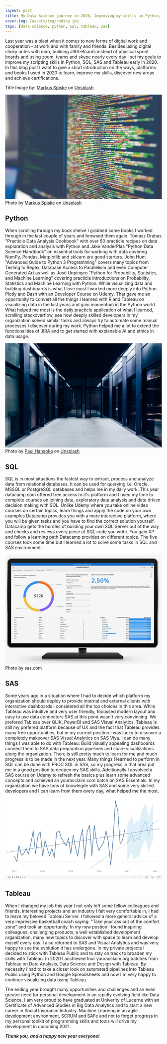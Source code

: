 ```yaml
---
layout: post
title: My Data Science journey in 2020. Improving my skills in Python, SQL, SAS and Tableau
cover-img: /assets/img/coding.jpg
tags: [data science, python, sql, tableau, sas]
---
```


Last year was a blast when it comes to new forms of digital work and cooperation - at work and with family and friends. 
Besides using digital sticky notes with miro, building JIRA-Boards instead of physical sprint boards and using zoom, teams and skype nearly every day I set my goals to improve my scripting skills in Python, SQL, SAS and Tableau early in 2020. In this blog post I want to give a short introduction on the ways, platforms and books I used in 2020 to learn, improve my skills, discover new areas and achieve certifications.

Title Image by: <span><a href="https://unsplash.com/@markusspiske?utm_source=unsplash&amp;utm_medium=referral&amp;utm_content=creditCopyText">Markus Spiske</a> on <a href="https://unsplash.com/s/photos/database?utm_source=unsplash&amp;utm_medium=referral&amp;utm_content=creditCopyText">Unsplash</a></span>

![sql](/assets/img/python.jpg)
<span>Photo by <a href="https://unsplash.com/@markusspiske?utm_source=unsplash&amp;utm_medium=referral&amp;utm_content=creditCopyText">Markus Spiske</a> on <a href="https://unsplash.com/s/photos/hack?utm_source=unsplash&amp;utm_medium=referral&amp;utm_content=creditCopyText">Unsplash</a></span>

## Python

When scrolling through my book shelve I grabbed some books I worked through in the last couple of years and browsed them again. Tomasz Drabas "Practicle Data Analysis Cookbook" with over 60 practicle recipes on data exploration and analysis with Python and Jake VanderPlas "Python Data Science Handbook" on essential tools for working with data covering NumPy, Pandas, Matplotlib and sklearn are good starters. John Hunt "Advanced Guide to Python 3 Programming" covers many topics from Testing to Regex, Database Access to Parallelism and even Computer Generated Art as well as José Unpingco "Python for Probability, Statistics, and Machine Learning" covering  practicle introductions on Probability, Statistics and Machine Learning with Python. 
While visualizing data and building dashboards is what I love most I worked more deeply into Python Plotly and Dash with an Developer Course on Udemy. That gave me an opportunity to convert all the things I learned with R and Tableau on visualizing data in the last years and gain momentum in the Python world.
What helped me most is the daily practicle application of what I learned, scrolling stackoverflow, see how deeply skilled developers in my organization solved similar tasks and always try to automate some manual processes I discover during my work. Python helped me a lot to extend the functionalities of JIRA and to get started with explanable AI and ethics in data usage.

![sql](/assets/img/sql.jpg)
<span>Photo by <a href="https://unsplash.com/@plhnk?utm_source=unsplash&amp;utm_medium=referral&amp;utm_content=creditCopyText">Paul Hanaoka</a> on <a href="https://unsplash.com/s/photos/server?utm_source=unsplash&amp;utm_medium=referral&amp;utm_content=creditCopyText">Unsplash</a></span>

## SQL

SQL is in most situations the fastest way to extract, process and analyze data from relational databases. It can be used for querying i.e. Oracle, MSSQL or PostgreSQL databases and helps me in my daily work. This year datacamp.com offered free access to it's platform and I used my time to complete courses on joining data, exploratory data analysis and data driven decision making with SQL. Unlike Udemy where you take online video courses on certain topics, learn things and apply the code on your own examples Datacamp provides you with a more interactive platform, where you will be given tasks and you have to find the correct solution yourself. Datacamp gets the hurdles of building your own SQL Server out of the way and checks and reviews every piece of SQL code you write. You gain XP and follow a learning path Datacamp provides on different topics. The five courses took some time but I learned a lot to solve some tasks in SQL and SAS environment.

![sas](/assets/img/sas.jpeg)
Photo by sas.com

## SAS

Some years ago in a situation where I had to decide which platform my organization should deploy to provide internal and external clients with interactive dashboards I considered all the top choices in this area. While Tableau was intuitive and very user friendly, focussed modern layout and easy to use data connectors SAS at this point wasn't very convincing. We prefered Tableau over QLIK, PowerBI and SAS Visual Analytics. Tableau is still my prefered platform because of UX and the fact that Tableau provides many free opportunities, but in my current position I was lucky to discover a completely makeover SAS Visual Analytics on SAS Viya. I can do many things I was able to do with Tableau: Build visually appealing dashboards connect them to SAS data preparation pipelines and share visualizations along the organization. There is still pretty much to learn for me and much progress is to be made in the next year.
Many things I learned to perform in SQL can be done with PROC SQL in SAS, so my progress in that area put me in a good position to deepen my SAS skills. Additionally I absolved a SAS course on Udemy to refresh the basics plus learn some advanced concepts and achieved an youracclaim.com batch on SAS Essentials. In my organization we have tons of knowlegde with SAS and some very skilled developers and I can learn from them every day, what helped me the most.

![tableau](/assets/img/tableau.jpeg)

## Tableau

When I changed my job this year I not only left some fellow colleagues and friends, interesting projects and an industry I felt very comfortable in, I had to leave my beloved Tableau Server. I followed a more general advice of a very impressive basketball coach saying: "Take your ass out of the comfort zone" and took an opportunity. In my new postion I found inspiring colleagues, challenging products, a well established development organization, many new topics to discover with space to learn and develop myself every day. I also returned to SAS and Visual Analytics and was very happy to see the evolution it has undergone.
In my private projects I decided to stick with Tableau Public and to stay on track to broaden my skills with Tableau. In 2020 I acchieved four youracclaim.org batches from Tableau on Data Analysis, Data Science and Design with Tableau. By necessity I had to take a closer look on automated pipelines into Tableau Public using Python and Google Spreadsheets and now I'm very happy to continue visualizing data using Tableau.

The ending year brought many opportunities and challenges and an even greater need for personal development in an rapidly evolving field like Data Science. I am very proud to have graduated at Univerity of Lucerne with an Certificate of Advanced Studies in Big Data Analytics and to start a new career in Social Insurance Industry. Machine Learning in an agile development environment, SCRUM and SAFe and not to forget progress in my personal toolkit of programming skills and tools will drive my development in upcoming 2021.

***Thank you, and a happy new year everyone!***